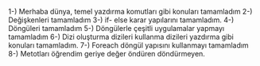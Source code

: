 1-) Merhaba dünya, temel yazdırma komutları gibi konuları tamamladım
2-) Değişkenleri tamamladım
3-) if- else karar yapılarını tamamladım.
4-) Döngüleri tamamladım
5-) Döngülerle çeşitli uygulamalar yapmayı tamamladım
6-) Dizi oluşturma dizileri kullanma dizileri yazdırma gibi konuları tamamladım.
7-) Foreach döngül yapısını kullanmayı tamamladım
8-) Metotları öğrendim geriye değer öndüren döndürmeyen.

